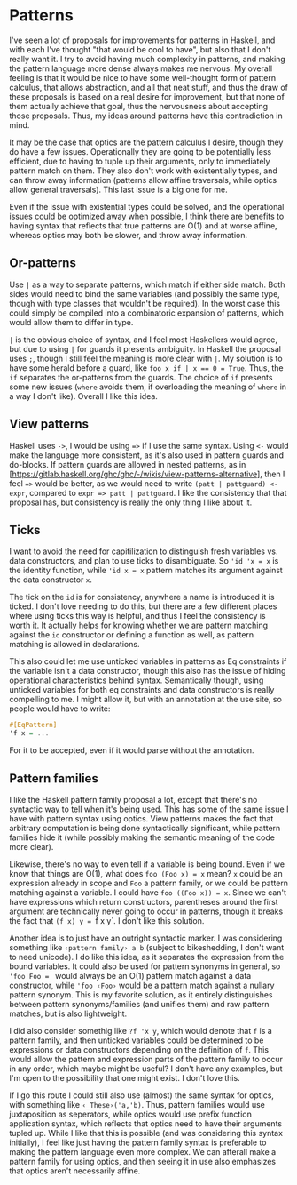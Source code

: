 # Patterns

I've seen a lot of proposals for improvements for patterns in Haskell, and with each I've thought "that would be cool to have", but also that I don't really want it. I try to avoid having much complexity in patterns, and making the pattern language more dense always makes me nervous. My overall feeling is that it would be nice to have some well-thought form of pattern calculus, that allows abstraction, and all that neat stuff, and thus the draw of these proposals is based on a real desire for improvement, but that none of them actually achieve that goal, thus the nervousness about accepting those proposals. Thus, my ideas around patterns have this contradiction in mind.

It may be the case that optics are the pattern calculus I desire, though they do have a few issues. Operationally they are going to be potentially less efficient, due to having to tuple up their arguments, only to immediately pattern match on them. They also don't work with existentially types, and can throw away information (patterns allow affine traversals, while optics allow general traversals). This last issue is a big one for me.

Even if the issue with existential types could be solved, and the operational issues could be optimized away when possible, I think there are benefits to having syntax that reflects that true patterns are O(1) and at worse affine, whereas optics may both be slower, and throw away information. 

## Or-patterns

Use `|` as a way to separate patterns, which match if either side match. Both sides would need to bind the same variables (and possibly the same type, though with type classes that wouldn't be required). In the worst case this could simply be compiled into a combinatoric expansion of patterns, which would allow them to differ in type.

`|` is the obvious choice of syntax, and I feel most Haskellers would agree, but due to using `|` for guards it presents ambiguity. In Haskell the proposal uses `;`, though I still feel the meaning is more clear with `|`. My solution is to have some herald before a guard, like `foo x if | x == 0 = True`. Thus, the `if` separates the or-patterns from the guards. The choice of `if` presents some new issues (`where` avoids them, if overloading the meaning of `where` in a way I don't like). Overall I like this idea.

## View patterns

Haskell uses `->`, I would be using `=>` if I use the same syntax. Using `<-` would make the language more consistent, as it's also used in pattern guards and do-blocks. If pattern guards are allowed in nested patterns, as in [https://gitlab.haskell.org/ghc/ghc/-/wikis/view-patterns-alternative], then I feel `=>` would be better, as we would need to write `(patt | pattguard) <- expr`, compared to `expr => patt | pattguard`. I like the consistency that that proposal has, but consistency is really the only thing I like about it.

## Ticks

I want to avoid the need for capitilization to distinguish fresh variables vs. data constructors, and plan to use ticks to disambiguate. So `'id 'x = x` is the identity function, while `'id x = x` pattern matches its argument against the data constructor `x`.

The tick on the `id` is for consistency, anywhere a name is introduced it is ticked. I don't love needing to do this, but there are a few different places where using ticks this way is helpful, and thus I feel the consistency is worth it. It actually helps for knowing whether we are pattern matching against the `id` constructor or defining a function as well, as pattern matching is allowed in declarations.

This also could let me use unticked variables in patterns as Eq constraints if the variable isn't a data constructor, though this also has the issue of hiding operational characteristics behind syntax. Semantically though, using unticked variables for both eq constraints and data constructors is really compelling to me. I might allow it, but with an annotation at the use site, so people would have to write:

```haskell
#[EqPattern]
'f x = ...
```

For it to be accepted, even if it would parse without the annotation.

## Pattern families

I like the Haskell pattern family proposal a lot, except that there's no syntactic way to tell when it's being used. This has some of the same issue I have with pattern syntax using optics. View patterns makes the fact that arbitrary computation is being done syntactically significant, while pattern families hide it (while possibly making the semantic meaning of the code more clear).

Likewise, there's no way to even tell if a variable is being bound. Even if we know that things are O(1), what does `foo (Foo x) = x` mean? `x` could be an expression already in scope and `Foo` a pattern family, or we could be pattern matching against a variable. I could have `foo ((Foo x)) = x`. Since we can't have expressions which return constructors, parentheses around the first argument are technically never going to occur in patterns, though it breaks the fact that `(f x) y = `f x y`. I don't like this solution.

Another idea is to just have an outright syntactic marker. I was considering something like `‹pattern family› a b` (subject to bikeshedding, I don't want to need unicode). I do like this idea, as it separates the expression from the bound variables. It could also be used for pattern synonyms in general, so `'foo Foo = ` would always be an O(1) pattern match against a data constructor, while `'foo ‹Foo›` would be a pattern match against a nullary pattern synonym. This is my favorite solution, as it entirely distinguishes between pattern synonyms/families (and unifies them) and raw pattern matches, but is also lightweight.

I did also consider somethig like `?f 'x y`, which would denote that `f` is a pattern family, and then unticked variables could be determined to be expressions or data constructors depending on the definition of `f`. This would allow the pattern and expression parts of the pattern family to occur in any order, which maybe might be useful? I don't have any examples, but I'm open to the possibility that one might exist. I don't love this.

If I go this route I could still also use (almost) the same syntax for optics, with something like `‹_These›('a,'b)`. Thus, pattern families would use juxtaposition as seperators, while optics would use prefix function application syntax, which reflects that optics need to have their arguments tupled up. While I like that this is possible (and was considering this syntax initially), I feel like just having the pattern family syntax is preferable to making the pattern language even more complex. We can afterall make a pattern family for using optics, and then seeing it in use also emphasizes that optics aren't necessarily affine.
